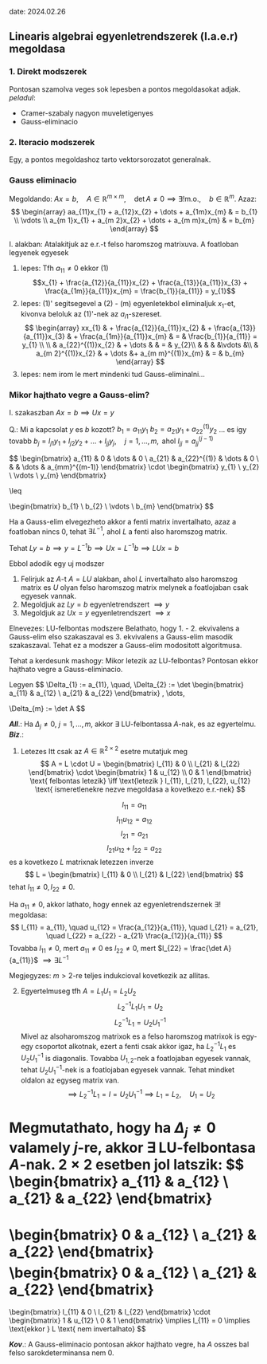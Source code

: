 date: 2024.02.26

## Linearis algebrai egyenletrendszerek (l.a.e.r) megoldasa

### 1. Direkt modszerek
Pontosan szamolva veges sok lepesben a pontos megoldasokat adjak.
*peladul*:
- Cramer-szabaly
  nagyon muveletigenyes
- Gauss-eliminacio

### 2. Iteracio modszerek
Egy, a pontos megoldashoz tarto vektorsorozatot generalnak.



### Gauss eliminacio
Megoldando: $Ax = b, \quad A \in \mathbb{R}^{m \times m}, \quad \det A \neq 0 \implies \exists! \text{m.o.}, \quad b \in \mathbb{R}^{m}$.
Azaz:
$$
\begin{array}
aa_{11}x_{1} + a_{12}x_{2} + \dots + a_{1m}x_{m} & = b_{1} \\
\vdots \\
a_{m 1}x_{1} + a_{m 2}x_{2} + \dots + a_{m m}x_{m} & = b_{m}
\end{array}
$$

I. alakban: Atalakitjuk az e.r.-t felso haromszog matrixuva. A foatloban legyenek egyesek
1. lepes: Tfh $a_{11} \neq 0$ ekkor (1)
$$x_{1} + \frac{a_{12}}{a_{11}}x_{2} + \frac{a_{13}}{a_{11}}x_{3} + \frac{a_{1m}}{a_{11}}x_{m} = \frac{b_{1}}{a_{11}} = y_{1}$$
2. lepes: (1)' segitsegevel a (2) - (m) egyenletekbol eliminaljuk $x_{1}$-et, kivonva beloluk az (1)'-nek az $a_{i 1}$-szereset.
$$
\begin{array}
xx_{1} & + \frac{a_{12}}{a_{11}}x_{2} & + \frac{a_{13}}{a_{11}}x_{3} & + \frac{a_{1m}}{a_{11}}x_{m} & = & \frac{b_{1}}{a_{11}} = y_{1} \\ \\
    & a_{22}^{(1)}x_{2} & + \dots &  & = & y_{2}\\
    & & & &\vdots &\\
 & a_{m 2}^{(1)}x_{2} & +  \dots &+ a_{m m}^{(1)}x_{m} & = & b_{m}
\end{array}
$$
3. lepes: nem irom le mert mindenki tud Gauss-eliminalni...

### Mikor hajthato vegre a Gauss-elim?
I. szakaszban $Ax = b \implies Ux = y$

Q.: Mi a kapcsolat $y$ es $b$ kozott?
$b_{1} = a_{11}y_{1}$
$b_{2} = a_{21}y_{1} + a_{22}^{(1)}y_{2}$
...
es igy tovabb
$b_{j} = l_{j 1}y_{1} + l_{j 2}y_{2} + \dots + l_{j j }y_{j}, \quad j = 1, \dots, m, \text{ ahol } l_{jj} = a_{jj}^{(j-1)}$

$$
\begin{bmatrix}
a_{11} & 0 & \dots & 0 \\
a_{21} & a_{22}^{(1)} & \dots & 0 \\
& & \dots & a_{mm}^{(m-1)}
\end{bmatrix}
\cdot
\begin{bmatrix}
y_{1} \\
y_{2} \\
\vdots \\
y_{m}
\end{bmatrix}

\leq

\begin{bmatrix}
b_{1} \\
b_{2} \\
\vdots \\
b_{m}
\end{bmatrix}
$$

Ha a Gauss-elim elvegezheto akkor a fenti matrix invertalhato, azaz a foatloban nincs $0$, tehat $\exists L^{-1}$, ahol $L$ a fenti also haromszog matrix.

Tehat $Ly = b \implies y = L^{-1}b \implies Ux = L^{-1}b \implies LU x = b$

Ebbol adodik egy uj modszer
1. Felirjuk az $A$-t $A = LU$ alakban, ahol $L$ invertalhato also haromszog matrix es $U$ olyan felso haromszog matrix melynek a foatlojaban csak egyesek vannak.
2. Megoldjuk az $Ly = b$ egyenletrendszert $\implies y$
3. Megoldjuk az $Ux = y$ egyenletrendszert $\implies x$

Elnevezes: LU-felbontas modszere
Belathato, hogy 1. - 2. ekvivalens a Gauss-elim elso szakaszaval es 3. ekvivalens a Gauss-elim masodik szakaszaval. Tehat ez a modszer a Gauss-elim modositott algoritmusa.

Tehat a kerdesunk mashogy: Mikor letezik az LU-felbontas? Pontosan ekkor hajthato vegre a Gauss-eliminacio.

Legyen
$$
\Delta_{1} := a_{11}, \quad, \Delta_{2} := \det \begin{bmatrix}
a_{11} & a_{12} \\
a_{21} & a_{22}
\end{bmatrix}
,
\dots,

\Delta_{m} := \det A
$$

***All***.: Ha $\Delta_{j} \neq 0$, $j = 1, \dots, m$, akkor $\exists$ LU-felbontassa $A$-nak, es az egyertelmu.
***Biz***.:
1. Letezes
Itt csak az $A \in \mathbb{R}^{2 \times 2}$ esetre mutatjuk meg
$$
A = L \cdot U = 
\begin{bmatrix}
l_{11} & 0 \\
l_{21} & l_{22}
\end{bmatrix}
\cdot
\begin{bmatrix}
1 & u_{12} \\
0 & 1
\end{bmatrix}
\text{ felbontas letezik} \iff
\text{letezik } l_{11}, l_{21}, l_{22}, u_{12} \text{ ismeretlenekre nezve megoldasa a kovetkezo e.r.-nek}
$$

$$
l_{11} = a_{11}
$$
$$
l_{11} u_{12} = a_{12}
$$
$$
l_{21} = a_{21}
$$
$$
l_{21} u_{12} + l_{22} = a_{22}
$$
es a kovetkezo $L$ matrixnak letezzen inverze
$$
L = \begin{bmatrix}
l_{11} & 0 \\
l_{21} & l_{22}
\end{bmatrix}
$$
tehat $l_{11} \neq 0, l_{22} \neq 0$.

Ha $a_{11} \neq 0$, akkor lathato, hogy ennek az egyenletrendszernek $\exists!$ megoldasa:
$$
l_{11} = a_{11}, \quad u_{12} = \frac{a_{12}}{a_{11}}, \quad l_{21} = a_{21}, \quad l_{22} = a_{22} - a_{21} \frac{a_{12}}{a_{11}}
$$
Tovabba $l_{11} \neq 0$, mert $a_{11} \neq 0$ es $l_{22} \neq 0$, mert $l_{22} = \frac{\det A}{a_{11}}$ $\implies \exists L^{-1}$

Megjegyzes: $m > 2$-re teljes indukcioval kovetkezik az allitas.

2. Egyertelmuseg
tfh $A = L_{1}U_{1} = L_{2}U_{2}$
$$
L_{2}^{-1}L_{1}U_{1} = U_{2}
$$
$$
L_{2}^{-1}L_{1} = U_{2}U_{1}^{-1}
$$
Mivel az alsoharomszog matrixok es a felso haromszog matrixok is egy-egy csoportot alkotnak, ezert a fenti csak akkor igaz, ha $L_{2}^{-1}L_{1}$ es $U_{2}U_{1}^{-1}$ is diagonalis. Tovabba $U_{1, 2}$-nek a foatlojaban egyesek vannak, tehat $U_{2}U_{1}^{-1}$-nek is a foatlojaban egyesek vannak. Tehat mindket oldalon az egyseg matrix van.
$$
\implies L_{2}^{-1}L_{1} = I = U_{2}U_{1}^{-1} \implies L_{1} = L_{2}, \quad U_{1} = U_{2}
$$

Megmutathato, hogy ha $\Delta_{j} \neq 0$ valamely $j$-re, akkor $\exists$  LU-felbontasa $A$-nak.
$2 \times 2$ esetben jol latszik:
$$
\begin{bmatrix}
a_{11} & a_{12} \\
a_{21} & a_{22}
\end{bmatrix}
=
\begin{bmatrix}
0 & a_{12} \\
a_{21} & a_{22}
\end{bmatrix}
$$
$$
\begin{bmatrix}
0 & a_{12} \\
a_{21} & a_{22}
\end{bmatrix}
=
\begin{bmatrix}
l_{11} & 0 \\
l_{21} & l_{22}
\end{bmatrix}
\cdot
\begin{bmatrix}
1 & u_{12} \\
0 & 1
\end{bmatrix}
\implies l_{11} = 0 \implies \text{ekkor } L \text{ nem invertalhato}
$$


***Kov***.: A Gauss-eliminacio pontosan akkor hajthato vegre, ha $A$ osszes bal felso sarokdeterminansa nem $0$.